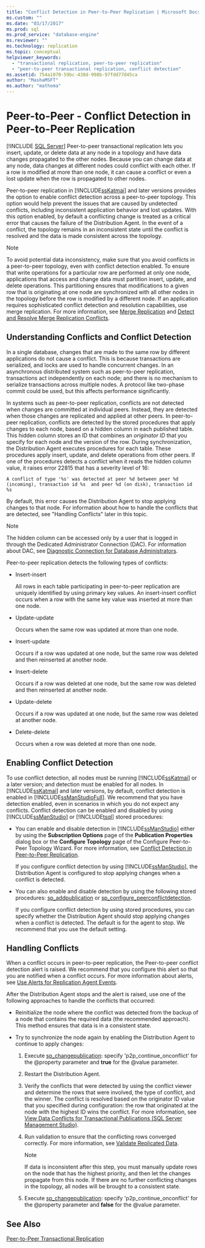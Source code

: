 ```yaml
---
title: "Conflict Detection in Peer-to-Peer Replication | Microsoft Docs"
ms.custom: ""
ms.date: "03/17/2017"
ms.prod: sql
ms.prod_service: "database-engine"
ms.reviewer: ""
ms.technology: replication
ms.topic: conceptual
helpviewer_keywords: 
  - "transactional replication, peer-to-peer replication"
  - "peer-to-peer transactional replication, conflict detection"
ms.assetid: 754a1070-59bc-438d-998b-97fdd77d45ca
author: "MashaMSFT"
ms.author: "mathoma"
---
```

# Peer-to-Peer - Conflict Detection in Peer-to-Peer Replication
[!INCLUDE [SQL Server](../../../includes/applies-to-version/sqlserver.md)]
  Peer-to-peer transactional replication lets you insert, update, or delete data at any node in a topology and have data changes propagated to the other nodes. Because you can change data at any node, data changes at different nodes could conflict with each other. If a row is modified at more than one node, it can cause a conflict or even a lost update when the row is propagated to other nodes.  
  
 Peer-to-peer replication in [!INCLUDE[ssKatmai](../../../includes/sskatmai-md.md)] and later versions provides the option to enable conflict detection across a peer-to-peer topology. This option would help prevent the issues that are caused by undetected conflicts, including inconsistent application behavior and lost updates. With this option enabled, by default a conflicting change is treated as a critical error that causes the failure of the Distribution Agent. In the event of a conflict, the topology remains in an inconsistent state until the conflict is resolved and the data is made consistent across the topology.  
  
> [!NOTE]  
>  To avoid potential data inconsistency, make sure that you avoid conflicts in a peer-to-peer topology, even with conflict detection enabled. To ensure that write operations for a particular row are performed at only one node, applications that access and change data must partition insert, update, and delete operations. This partitioning ensures that modifications to a given row that is originating at one node are synchronized with all other nodes in the topology before the row is modified by a different node. If an application requires sophisticated conflict detection and resolution capabilities, use merge replication. For more information, see [Merge Replication](../../../relational-databases/replication/merge/merge-replication.md) and [Detect and Resolve Merge Replication Conflicts](../../../relational-databases/replication/merge/advanced-merge-replication-conflict-detection-and-resolution.md).  
  
## Understanding Conflicts and Conflict Detection  
 In a single database, changes that are made to the same row by different applications do not cause a conflict. This is because transactions are serialized, and locks are used to handle concurrent changes. In an asynchronous distributed system such as peer-to-peer replication, transactions act independently on each node; and there is no mechanism to serialize transactions across multiple nodes. A protocol like two-phase commit could be used, but this affects performance significantly.  
  
 In systems such as peer-to-peer replication, conflicts are not detected when changes are committed at individual peers. Instead, they are detected when those changes are replicated and applied at other peers. In peer-to-peer replication, conflicts are detected by the stored procedures that apply changes to each node, based on a hidden column in each published table. This hidden column stores an ID that combines an *originator ID* that you specify for each node and the version of the row. During synchronization, the Distribution Agent executes procedures for each table. These procedures apply insert, update, and delete operations from other peers. If one of the procedures detects a conflict when it reads the hidden column value, it raises error 22815 that has a severity level of 16:  
  
 `A conflict of type '%s' was detected at peer %d between peer %d (incoming), transaction id %s  and peer %d (on disk), transaction id %s`  
  
 By default, this error causes the Distribution Agent to stop applying changes to that node. For information about how to handle the conflicts that are detected, see "Handling Conflicts" later in this topic.  
  
> [!NOTE]  
>  The hidden column can be accessed only by a user that is logged in through the Dedicated Administrator Connection (DAC). For information about DAC, see [Diagnostic Connection for Database Administrators](../../../database-engine/configure-windows/diagnostic-connection-for-database-administrators.md).  
  
 Peer-to-peer replication detects the following types of conflicts:  
  
-   Insert-insert  
  
     All rows in each table participating in peer-to-peer replication are uniquely identified by using primary key values. An insert-insert conflict occurs when a row with the same key value was inserted at more than one node.  
  
-   Update-update  
  
     Occurs when the same row was updated at more than one node.  
  
-   Insert-update  
  
     Occurs if a row was updated at one node, but the same row was deleted and then reinserted at another node.  
  
-   Insert-delete  
  
     Occurs if a row was deleted at one node, but the same row was deleted and then reinserted at another node.  
  
-   Update-delete  
  
     Occurs if a row was updated at one node, but the same row was deleted at another node.  
  
-   Delete-delete  
  
     Occurs when a row was deleted at more than one node.  
  
## Enabling Conflict Detection  
 To use conflict detection, all nodes must be running [!INCLUDE[ssKatmai](../../../includes/sskatmai-md.md)] or a later version; and detection must be enabled for all nodes. In [!INCLUDE[ssKatmai](../../../includes/sskatmai-md.md)] and later versions, by default, conflict detection is enabled in [!INCLUDE[ssManStudioFull](../../../includes/ssmanstudiofull-md.md)]. We recommend that you have detection enabled, even in scenarios in which you do not expect any conflicts. Conflict detection can be enabled and disabled by using [!INCLUDE[ssManStudio](../../../includes/ssmanstudio-md.md)] or [!INCLUDE[tsql](../../../includes/tsql-md.md)] stored procedures:  
  
-   You can enable and disable detection in [!INCLUDE[ssManStudio](../../../includes/ssmanstudio-md.md)] either by using the **Subscription Options** page of the **Publication Properties** dialog box or the **Configure Topology** page of the Configure Peer-to-Peer Topology Wizard. For more information, see [Conflict Detection in Peer-to-Peer Replication](../../../relational-databases/replication/transactional/peer-to-peer-conflict-detection-in-peer-to-peer-replication.md).  
  
     If you configure conflict detection by using [!INCLUDE[ssManStudio](../../../includes/ssmanstudio-md.md)], the Distribution Agent is configured to stop applying changes when a conflict is detected.  
  
-   You can also enable and disable detection by using the following stored procedures: [sp_addpublication](../../../relational-databases/system-stored-procedures/sp-addpublication-transact-sql.md) or [sp_configure_peerconflictdetection](../../../relational-databases/system-stored-procedures/sp-configure-peerconflictdetection-transact-sql.md).  
  
     If you configure conflict detection by using stored procedures, you can specify whether the Distribution Agent should stop applying changes when a conflict is detected. The default is for the agent to stop. We recommend that you use the default setting.  
  
## Handling Conflicts  
 When a conflict occurs in peer-to-peer replication, the Peer-to-peer conflict detection alert is raised. We recommend that you configure this alert so that you are notified when a conflict occurs. For more information about alerts, see [Use Alerts for Replication Agent Events](../../../relational-databases/replication/agents/use-alerts-for-replication-agent-events.md).  
  
 After the Distribution Agent stops and the alert is raised, use one of the following approaches to handle the conflicts that occurred:  
  
-   Reinitialize the node where the conflict was detected from the backup of a node that contains the required data (the recommended approach). This method ensures that data is in a consistent state.  
  
-   Try to synchronize the node again by enabling the Distribution Agent to continue to apply changes:  
  
    1.  Execute [sp_changepublication](../../../relational-databases/system-stored-procedures/sp-changepublication-transact-sql.md): specify 'p2p_continue_onconflict' for the @property parameter and **true** for the @value parameter.  
  
    2.  Restart the Distribution Agent.  
  
    3.  Verify the conflicts that were detected by using the conflict viewer and determine the rows that were involved, the type of conflict, and the winner. The conflict is resolved based on the originator ID value that you specified during configuration: the row that originated at the node with the highest ID wins the conflict. For more information, see [View Data Conflicts for Transactional Publications &#40;SQL Server Management Studio&#41;](../../../relational-databases/replication/view-data-conflicts-for-transactional-publications-sql-server-management-studio.md).  
  
    4.  Run validation to ensure that the conflicting rows converged correctly. For more information, see [Validate Replicated Data](../../../relational-databases/replication/validate-data-at-the-subscriber.md).  
  
        > [!NOTE]  
        >  If data is inconsistent after this step, you must manually update rows on the node that has the highest priority, and then let the changes propagate from this node. If there are no further conflicting changes in the topology, all nodes will be brought to a consistent state.  
  
    5.  Execute [sp_changepublication](../../../relational-databases/system-stored-procedures/sp-changepublication-transact-sql.md): specify 'p2p_continue_onconflict' for the @property parameter and **false** for the @value parameter.  
  
## See Also  
 [Peer-to-Peer Transactional Replication](../../../relational-databases/replication/transactional/peer-to-peer-transactional-replication.md)  
  
  
